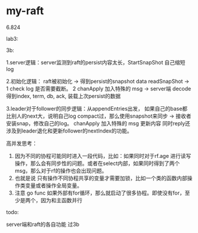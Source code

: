 # my-raft
6.824






lab3:


3b:

1.server逻辑：server监测到raft的persist内容太长，StartSnapShot 自己缩短log

2.初始化逻辑： raft被初始化 -> 得到persist的snapshot data  readSnapShot ->  1 check log 是否需要截断。 2
chanApply 加入特殊的 msg  ->   server端 decode得到index, term, db, ack, 装载上次persist的数据

3.leader对于follower的同步逻辑：从appendEntries出发， 如果自己的base都比别人的next大，说明自己log compact过，那么使用snapshot来同步 -> 接收者安装snap，修改自己的log。 chanApply 加入特殊的 msg 更新内容
同时reply还涉及到leader退化和更新follower的nextIndex的功能。


高并发思考：

1. 因为不同的协程可能同时进入一段代码，比如：如果同时对于rf.age 进行读写操作，那么会有同步性的问题。或者在select内部，如果同时得到了两个msg，那么对于rf的操作也会出现问题。
2. 也就是说 只有操作不同协程共享的变量才需要加锁，比如一个类的函数内部操作类变量或者操作全局变量。
3. 注意 go func 如果外部有for循环，那么就启动了很多协程。即使没有for，至少是两个，因为和主函数并行

todo:

server端和raft的各自功能
过3b
